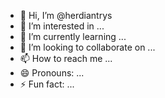 - 👋 Hi, I’m @herdiantrys
- 👀 I’m interested in ...
- 🌱 I’m currently learning ...
- 💞️ I’m looking to collaborate on ...
- 📫 How to reach me ...
- 😄 Pronouns: ...
- ⚡ Fun fact: ...

<!---
herdiantrys/herdiantrys is a ✨ special ✨ repository because its `README.md` (this file) appears on your GitHub profile.
You can click the Preview link to take a look at your changes.
--->
